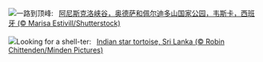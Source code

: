 ![](https://www.bing.com/th?id=OHR.OrdesaNationalPark_ZH-CN8545620273_UHD.jpg&w=1000)一路到顶峰:&nbsp;&ensp;[阿尼斯克洛峡谷，奥德萨和佩尔迪多山国家公园，韦斯卡，西班牙 (© Marisa Estivill/Shutterstock)](https://www.bing.com/th?id=OHR.OrdesaNationalPark_ZH-CN8545620273_UHD.jpg)
<br><br/>
![](https://www.bing.com/th?id=OHR.IndianStarTortoise_EN-US4160827746_UHD.jpg&w=1000)Looking for a shell-ter:&nbsp;&ensp;[Indian star tortoise, Sri Lanka (© Robin Chittenden/Minden Pictures)](https://www.bing.com/th?id=OHR.IndianStarTortoise_EN-US4160827746_UHD.jpg)
<br><br/>
